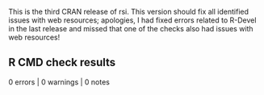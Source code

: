 This is the third CRAN release of rsi. This version should fix all identified issues with web resources; apologies, I had fixed errors related to R-Devel in the last release and missed that one of the checks also had issues with web resources!

## R CMD check results

0 errors | 0 warnings | 0 notes
